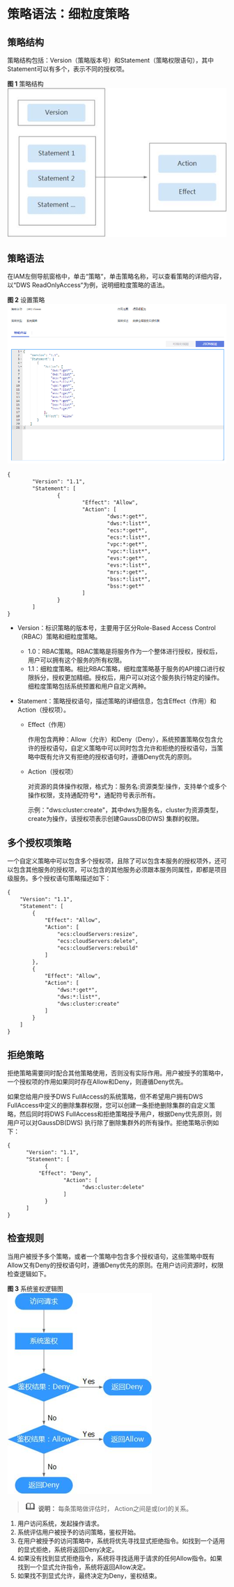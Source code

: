 # 策略语法：细粒度策略<a name="ZH-CN_TOPIC_0000001145696633"></a>

## 策略结构<a name="section19213979419"></a>

策略结构包括：Version（策略版本号）和Statement（策略权限语句），其中Statement可以有多个，表示不同的授权项。

**图 1**  策略结构<a name="fig19448177184118"></a>  
![](figures/策略结构.jpg "策略结构")

## 策略语法<a name="section321719715411"></a>

在IAM左侧导航窗格中，单击“策略“，单击策略名称，可以查看策略的详细内容，以“DWS ReadOnlyAccess“为例，说明细粒度策略的语法。

**图 2**  设置策略<a name="fig5104021368"></a>  
![](figures/设置策略.png "设置策略")

```
{
        "Version": "1.1",
        "Statement": [
                {
                        "Effect": "Allow",
                        "Action": [
                                "dws:*:get*",
                                "dws:*:list*",
                                "ecs:*:get*",
                                "ecs:*:list*",
                                "vpc:*:get*",
                                "vpc:*:list*",
                                "evs:*:get*",
                                "evs:*:list*",
                                "mrs:*:get*",
                                "bss:*:list*",
                                "bss:*:get*"
                        ]
                }
        ]
}
```

-   Version：标识策略的版本号，主要用于区分Role-Based Access Control（RBAC）策略和细粒度策略。
    -   1.0：RBAC策略。RBAC策略是将服务作为一个整体进行授权，授权后，用户可以拥有这个服务的所有权限。
    -   1.1：细粒度策略。相比RBAC策略，细粒度策略基于服务的API接口进行权限拆分，授权更加精细。授权后，用户可以对这个服务执行特定的操作。细粒度策略包括系统预置和用户自定义两种。

-   Statement：策略授权语句，描述策略的详细信息，包含Effect（作用）和Action（授权项）。
    -   Effect（作用）

        作用包含两种：Allow（允许）和Deny（Deny），系统预置策略仅包含允许的授权语句，自定义策略中可以同时包含允许和拒绝的授权语句，当策略中既有允许又有拒绝的授权语句时，遵循Deny优先的原则。

    -   Action（授权项）

        对资源的具体操作权限，格式为：服务名:资源类型:操作，支持单个或多个操作权限，支持通配符号\*，通配符号表示所有。

        示例："dws:cluster:create"，其中dws为服务名，cluster为资源类型，create为操作，该授权项表示创建GaussDB\(DWS\) 集群的权限。



## 多个授权项策略<a name="section1228667174118"></a>

一个自定义策略中可以包含多个授权项，且除了可以包含本服务的授权项外，还可以包含其他服务的授权项，可以包含的其他服务必须跟本服务同属性，即都是项目级服务。多个授权语句策略描述如下：

```
{ 
    "Version": "1.1", 
    "Statement": [ 
        { 
            "Effect": "Allow", 
            "Action": [ 
                "ecs:cloudServers:resize", 
                "ecs:cloudServers:delete", 
                "ecs:cloudServers:rebuild" 
            ] 
        }, 
        { 
            "Effect": "Allow", 
            "Action": [ 
                "dws:*:get*",
                "dws:*:list*",
                "dws:cluster:create" 
            ] 
        } 
    ] 
}
```

## 拒绝策略<a name="section202931774111"></a>

拒绝策略需要同时配合其他策略使用，否则没有实际作用。用户被授予的策略中，一个授权项的作用如果同时存在Allow和Deny，则遵循Deny优先。

如果您给用户授予DWS FullAccess的系统策略，但不希望用户拥有DWS FullAccess中定义的删除集群权限，您可以创建一条拒绝删除集群的自定义策略，然后同时将DWS FullAccess和拒绝策略授予用户，根据Deny优先原则，则用户可以对GaussDB\(DWS\) 执行除了删除集群外的所有操作。拒绝策略示例如下：

```
{ 
      "Version": "1.1", 
      "Statement": [ 
            { 
		  "Effect": "Deny", 
                  "Action": [ 
                        "dws:cluster:delete" 
                  ] 
            } 
      ] 
}
```

## 检查规则<a name="section17298117184116"></a>

当用户被授予多个策略，或者一个策略中包含多个授权语句，这些策略中既有Allow又有Deny的授权语句时，遵循Deny优先的原则。在用户访问资源时，权限检查逻辑如下。

**图 3**  系统鉴权逻辑图<a name="fig04511576415"></a>  
![](figures/系统鉴权逻辑图.jpg "系统鉴权逻辑图")

>![](public_sys-resources/icon-note.gif) **说明：** 
>每条策略做评估时， Action之间是或\(or\)的关系。

1.  用户访问系统，发起操作请求。
2.  系统评估用户被授予的访问策略，鉴权开始。
3.  在用户被授予的访问策略中，系统将优先寻找显式拒绝指令。如找到一个适用的显式拒绝，系统将返回Deny决定。
4.  如果没有找到显式拒绝指令，系统将寻找适用于请求的任何Allow指令。如果找到一个显式允许指令，系统将返回Allow决定。
5.  如果找不到显式允许，最终决定为Deny，鉴权结束。

